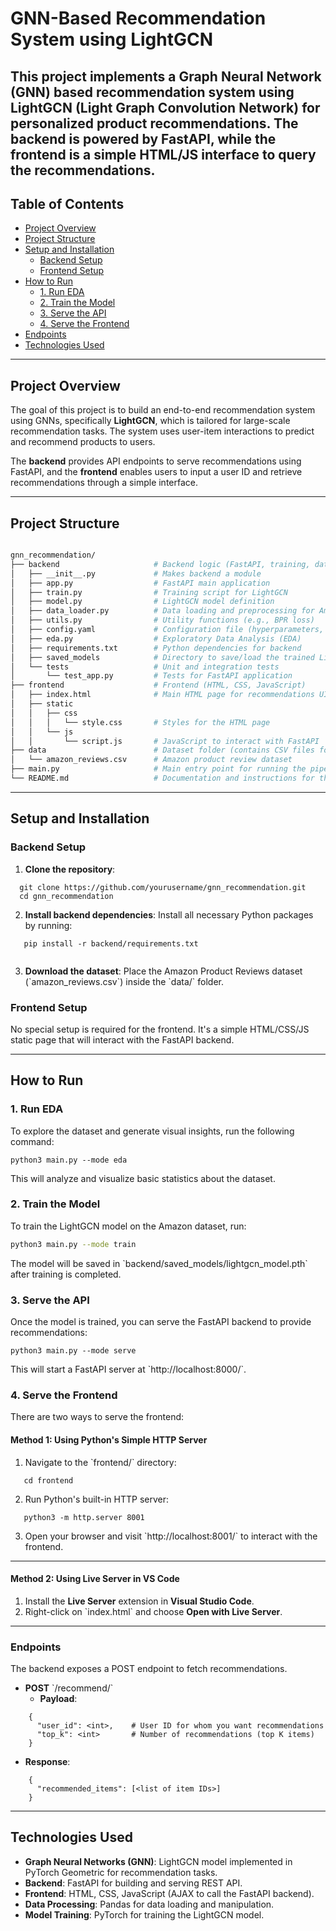 
# GNN-Based Recommendation System using LightGCN

This project implements a **Graph Neural Network (GNN)** based recommendation system using **LightGCN** (Light Graph Convolution Network) for personalized product recommendations. The backend is powered by **FastAPI**, while the frontend is a simple HTML/JS interface to query the recommendations.
---

## Table of Contents
- [Project Overview](#project-overview)
- [Project Structure](#project-structure)
- [Setup and Installation](#setup-and-installation)
  - [Backend Setup](#backend-setup)
  - [Frontend Setup](#frontend-setup)
- [How to Run](#how-to-run)
  - [1. Run EDA](#1-run-eda)
  - [2. Train the Model](#2-train-the-model)
  - [3. Serve the API](#3-serve-the-api)
  - [4. Serve the Frontend](#4-serve-the-frontend)
- [Endpoints](#endpoints)
- [Technologies Used](#technologies-used)


---
## Project Overview

The goal of this project is to build an end-to-end recommendation system using GNNs, specifically **LightGCN**, which is tailored for large-scale recommendation tasks. The system uses user-item interactions to predict and recommend products to users.

The **backend** provides API endpoints to serve recommendations using FastAPI, and the **frontend** enables users to input a user ID and retrieve recommendations through a simple interface.

---
## Project Structure

``` bash

gnn_recommendation/
├── backend                     # Backend logic (FastAPI, training, data processing)
│   ├── __init__.py             # Makes backend a module
│   ├── app.py                  # FastAPI main application
│   ├── train.py                # Training script for LightGCN
│   ├── model.py                # LightGCN model definition
│   ├── data_loader.py          # Data loading and preprocessing for Amazon Reviews
│   ├── utils.py                # Utility functions (e.g., BPR loss)
│   ├── config.yaml             # Configuration file (hyperparameters, paths)
│   ├── eda.py                  # Exploratory Data Analysis (EDA)
│   ├── requirements.txt        # Python dependencies for backend
│   ├── saved_models            # Directory to save/load the trained LightGCN models
│   └── tests                   # Unit and integration tests
│       └── test_app.py         # Tests for FastAPI application
├── frontend                    # Frontend (HTML, CSS, JavaScript)
│   ├── index.html              # Main HTML page for recommendations UI
│   ├── static
│   │   ├── css
│   │   │   └── style.css       # Styles for the HTML page
│   │   └── js
│   │       └── script.js       # JavaScript to interact with FastAPI
├── data                        # Dataset folder (contains CSV files for interactions)
│   └── amazon_reviews.csv      # Amazon product review dataset
├── main.py                     # Main entry point for running the pipeline
└── README.md                   # Documentation and instructions for the project
```

---

## Setup and Installation

### Backend Setup

1. **Clone the repository**:
 ```
   git clone https://github.com/yourusername/gnn_recommendation.git
   cd gnn_recommendation

```

2. **Install backend dependencies**:
   Install all necessary Python packages by running:
   
```
   pip install -r backend/requirements.txt
  
```

3. **Download the dataset**:
   Place the Amazon Product Reviews dataset (\`amazon_reviews.csv\`) inside the \`data/\` folder.

### Frontend Setup

No special setup is required for the frontend. It's a simple HTML/CSS/JS static page that will interact with the FastAPI backend.

---
## How to Run

### 1. Run EDA
To explore the dataset and generate visual insights, run the following command:

```
python3 main.py --mode eda

```

This will analyze and visualize basic statistics about the dataset.

### 2. Train the Model
To train the LightGCN model on the Amazon dataset, run:

``` bash
python3 main.py --mode train

```

The model will be saved in \`backend/saved_models/lightgcn_model.pth\` after training is completed.

### 3. Serve the API
Once the model is trained, you can serve the FastAPI backend to provide recommendations:

```
python3 main.py --mode serve

```

This will start a FastAPI server at \`http://localhost:8000/\`.

### 4. Serve the Frontend
There are two ways to serve the frontend:

#### Method 1: Using Python's Simple HTTP Server
1. Navigate to the \`frontend/\` directory:
   
```
   cd frontend

```

2. Run Python's built-in HTTP server:

```
   python3 -m http.server 8001

```

3. Open your browser and visit \`http://localhost:8001/\` to interact with the frontend.

---
#### Method 2: Using Live Server in VS Code
1. Install the **Live Server** extension in **Visual Studio Code**.
2. Right-click on \`index.html\` and choose **Open with Live Server**.
---

### Endpoints

The backend exposes a POST endpoint to fetch recommendations.

- **POST** \`/recommend/\`
  - **Payload**:
    
```
    {
      "user_id": <int>,    # User ID for whom you want recommendations
      "top_k": <int>       # Number of recommendations (top K items)
    }

```

  - **Response**:

```
    {
      "recommended_items": [<list of item IDs>]
    }

```
---
## Technologies Used

- **Graph Neural Networks (GNN)**: LightGCN model implemented in PyTorch Geometric for recommendation tasks.
- **Backend**: FastAPI for building and serving REST API.
- **Frontend**: HTML, CSS, JavaScript (AJAX to call the FastAPI backend).
- **Data Processing**: Pandas for data loading and manipulation.
- **Model Training**: PyTorch for training the LightGCN model.


